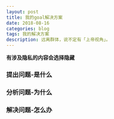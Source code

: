 ```yaml
---
layout: post
title: 我的goal解决方案
date: 2018-08-16
categories: blog
tags: 我的解决方案
description: 远离群体，说不定有「上帝视角」。
---
```

**有涉及隐私的内容会选择隐藏**

### 提出问题-是什么

### 分析问题-为什么

### 解决问题-怎么办
<!-- 1、语言、学英语、学西班牙语，有语言基础   -->
<!-- 2、经济、任何一段感情都需要不错的经济基础做支撑   -->
<!-- 3、做人、态度要端正，为人处世，懂生活，有情趣，生活习惯   -->
<!-- 4、风格、会唱歌，会跳舞，会做菜   -->
<!-- 5、身材、绝对自信的身材。健身   -->
<!-- 6、sex、绝对的自信   -->
